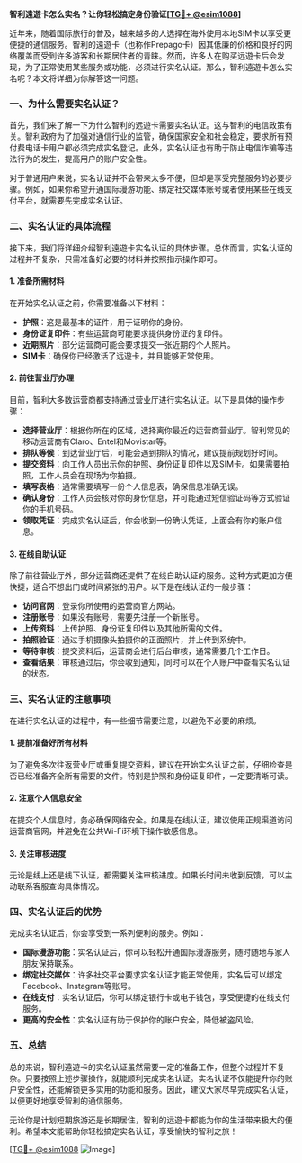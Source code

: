 **智利遠遊卡怎么实名？让你轻松搞定身份验证[[TG💪+ @esim1088](https://t.me/s/esim1088)]**

近年来，随着国际旅行的普及，越来越多的人选择在海外使用本地SIM卡以享受更便捷的通信服务。智利的遠遊卡（也称作Prepago卡）因其低廉的价格和良好的网络覆盖而受到许多游客和长期居住者的青睐。然而，许多人在购买远遊卡后会发现，为了正常使用某些服务或功能，必须进行实名认证。那么，智利遠遊卡怎么实名呢？本文将详细为你解答这一问题。

### 一、为什么需要实名认证？

首先，我们来了解一下为什么智利的远遊卡需要实名认证。这与智利的电信政策有关。智利政府为了加强对通信行业的监管，确保国家安全和社会稳定，要求所有预付费电话卡用户都必须完成实名登记。此外，实名认证也有助于防止电信诈骗等违法行为的发生，提高用户的账户安全性。

对于普通用户来说，实名认证并不会带来太多不便，但却是享受完整服务的必要步骤。例如，如果你希望开通国际漫游功能、绑定社交媒体账号或者使用某些在线支付平台，就需要先完成实名认证。

### 二、实名认证的具体流程

接下来，我们将详细介绍智利遠遊卡实名认证的具体步骤。总体而言，实名认证的过程并不复杂，只需准备好必要的材料并按照指示操作即可。

#### 1. 准备所需材料

在开始实名认证之前，你需要准备以下材料：

- **护照**：这是最基本的证件，用于证明你的身份。
- **身份证复印件**：有些运营商可能要求提供身份证的复印件。
- **近期照片**：部分运营商可能会要求提交一张近期的个人照片。
- **SIM卡**：确保你已经激活了远遊卡，并且能够正常使用。

#### 2. 前往营业厅办理

目前，智利大多数运营商都支持通过营业厅进行实名认证。以下是具体的操作步骤：

- **选择营业厅**：根据你所在的区域，选择离你最近的运营商营业厅。智利常见的移动运营商有Claro、Entel和Movistar等。
- **排队等候**：到达营业厅后，可能会遇到排队的情况，建议提前规划好时间。
- **提交资料**：向工作人员出示你的护照、身份证复印件以及SIM卡。如果需要拍照，工作人员会在现场为你拍摄。
- **填写表格**：通常需要填写一份个人信息表，确保信息准确无误。
- **确认身份**：工作人员会核对你的身份信息，并可能通过短信验证码等方式验证你的手机号码。
- **领取凭证**：完成实名认证后，你会收到一份确认凭证，上面会有你的账户信息。

#### 3. 在线自助认证

除了前往营业厅外，部分运营商还提供了在线自助认证的服务。这种方式更加方便快捷，适合不想出门或时间紧张的用户。以下是在线认证的一般步骤：

- **访问官网**：登录你所使用的运营商官方网站。
- **注册账号**：如果没有账号，需要先注册一个新账号。
- **上传资料**：上传护照、身份证复印件以及其他所需的文件。
- **拍照验证**：通过手机摄像头拍摄你的正面照片，并上传到系统中。
- **等待审核**：提交资料后，运营商会进行后台审核，通常需要几个工作日。
- **查看结果**：审核通过后，你会收到通知，同时可以在个人账户中查看实名认证的状态。

### 三、实名认证的注意事项

在进行实名认证的过程中，有一些细节需要注意，以避免不必要的麻烦。

#### 1. 提前准备好所有材料

为了避免多次往返营业厅或重复提交资料，建议在开始实名认证之前，仔细检查是否已经准备齐全所有需要的文件。特别是护照和身份证复印件，一定要清晰可读。

#### 2. 注意个人信息安全

在提交个人信息时，务必确保网络安全。如果是在线认证，建议使用正规渠道访问运营商官网，并避免在公共Wi-Fi环境下操作敏感信息。

#### 3. 关注审核进度

无论是线上还是线下认证，都需要关注审核进度。如果长时间未收到反馈，可以主动联系客服查询具体情况。

### 四、实名认证后的优势

完成实名认证后，你会享受到一系列便利的服务。例如：

- **国际漫游功能**：实名认证后，你可以轻松开通国际漫游服务，随时随地与家人朋友保持联系。
- **绑定社交媒体**：许多社交平台要求实名认证才能正常使用，实名后可以绑定Facebook、Instagram等账号。
- **在线支付**：实名认证后，你可以绑定银行卡或电子钱包，享受便捷的在线支付服务。
- **更高的安全性**：实名认证有助于保护你的账户安全，降低被盗风险。

### 五、总结

总的来说，智利遠遊卡的实名认证虽然需要一定的准备工作，但整个过程并不复杂。只要按照上述步骤操作，就能顺利完成实名认证。实名认证不仅能提升你的账户安全性，还能解锁更多实用的功能和服务。因此，建议大家尽早完成实名认证，以便更好地享受智利的通信服务。

无论你是计划短期旅游还是长期居住，智利的远遊卡都能为你的生活带来极大的便利。希望本文能帮助你轻松搞定实名认证，享受愉快的智利之旅！

[[TG💪+ @esim1088](https://t.me/s/esim1088) ![Image](https://i.postimg.cc/4NQfJmqS/Snipaste-2025-05-13-00-14-12.png)]